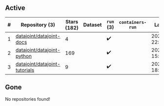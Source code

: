 ## Active
| # | Repository (3) | Stars (182) | Dataset | `run` (3) | `containers-run` | Last Modified |
| --- | --- | --- | --- | --- | --- | --- |
| 1 | [datajoint/datajoint-docs](https://github.com/datajoint/datajoint-docs) | 4 |  | :heavy_check_mark: |  | 2024-05-10 22:29:05+00:00 |
| 2 | [datajoint/datajoint-python](https://github.com/datajoint/datajoint-python) | 169 |  | :heavy_check_mark: |  | 2024-09-13 15:50:26+00:00 |
| 3 | [datajoint/datajoint-tutorials](https://github.com/datajoint/datajoint-tutorials) | 9 |  | :heavy_check_mark: |  | 2024-07-03 18:44:06+00:00 |

## Gone
No repositories found!
